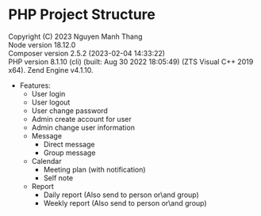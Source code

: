 # PHP Project Structure

Copyright (C) 2023 Nguyen Manh Thang\
Node version 18.12.0\
Composer version 2.5.2 (2023-02-04 14:33:22)\
PHP version 8.1.10 (cli) (built: Aug 30 2022 18:05:49) (ZTS Visual C++ 2019 x64). Zend Engine v4.1.10.

- Features:
    - User login
    - User logout
    - User change password
    - Admin create account for user
    - Admin change user information
    - Message
        - Direct message
        - Group message
    - Calendar
        - Meeting plan (with notification)
        - Self note
    - Report
        - Daily report (Also send to person or\and group)
        - Weekly report (Also send to person or\and group)
